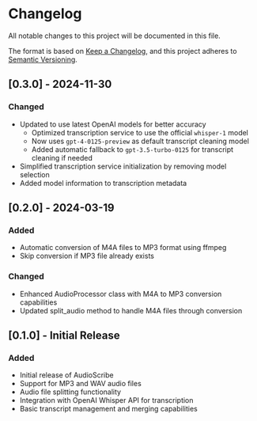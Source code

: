 # Changelog

All notable changes to this project will be documented in this file.

The format is based on [Keep a Changelog](https://keepachangelog.com/en/1.0.0/),
and this project adheres to [Semantic Versioning](https://semver.org/spec/v2.0.0.html).

## [0.3.0] - 2024-11-30

### Changed
- Updated to use latest OpenAI models for better accuracy
  - Optimized transcription service to use the official `whisper-1` model
  - Now uses `gpt-4-0125-preview` as default transcript cleaning model
  - Added automatic fallback to `gpt-3.5-turbo-0125` for transcript cleaning if needed
- Simplified transcription service initialization by removing model selection
- Added model information to transcription metadata

## [0.2.0] - 2024-03-19

### Added
- Automatic conversion of M4A files to MP3 format using ffmpeg
- Skip conversion if MP3 file already exists

### Changed
- Enhanced AudioProcessor class with M4A to MP3 conversion capabilities
- Updated split_audio method to handle M4A files through conversion

## [0.1.0] - Initial Release

### Added
- Initial release of AudioScribe
- Support for MP3 and WAV audio files
- Audio file splitting functionality
- Integration with OpenAI Whisper API for transcription
- Basic transcript management and merging capabilities
